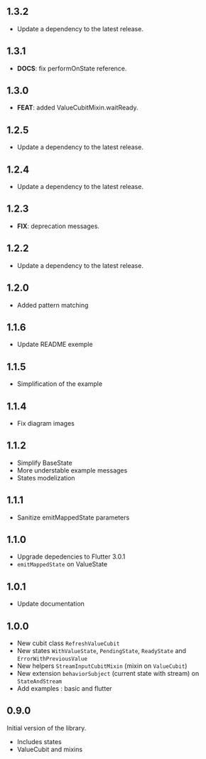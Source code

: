 ## 1.3.2

 - Update a dependency to the latest release.

## 1.3.1

 - **DOCS**: fix performOnState reference.

## 1.3.0

 - **FEAT**: added ValueCubitMixin.waitReady.

## 1.2.5

 - Update a dependency to the latest release.

## 1.2.4

 - Update a dependency to the latest release.

## 1.2.3

 - **FIX**: deprecation messages.

## 1.2.2

 - Update a dependency to the latest release.

## 1.2.0

* Added pattern matching

## 1.1.6

* Update README exemple

## 1.1.5

* Simplification of the example

## 1.1.4

* Fix diagram images

## 1.1.2

* Simplify BaseState
* More understable example messages
* States modelization

## 1.1.1

* Sanitize emitMappedState parameters

## 1.1.0

* Upgrade depedencies to Flutter 3.0.1
* `emitMappedState` on ValueState

## 1.0.1

* Update documentation

## 1.0.0

* New cubit class `RefreshValueCubit` 
* New states `WithValueState`, `PendingState`, `ReadyState` and `ErrorWithPreviousValue`
* New helpers `StreamInputCubitMixin` (mixin on `ValueCubit`)
* New extension `behaviorSubject` (current state with stream) on `StateAndStream`
* Add examples : basic and flutter

## 0.9.0

Initial version of the library.
* Includes states
* ValueCubit and mixins
